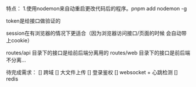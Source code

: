 特点：
1.使用nodemon来自动重启更改代码后的程序。pnpm add nodemon -g

token是给接口做验证的

session在有浏览器的情况下更适合（因为浏览器访问接口/页面的时候 会自动带上cookie）

routes/api 目录下的接口是给前后端分离用的
routes/web 目录下的接口是前后端不分离...

待完成需求：
[] 跨域
[] 大文件上传
[] 登录鉴权
[] websocket + 心跳检测
[] redis
